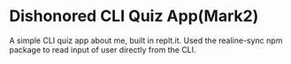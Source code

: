 # Dishonored CLI Quiz App(Mark2)
   
 A simple CLI quiz app about me, built in replt.it. Used the realine-sync npm package to read input of user directly from the CLI.
